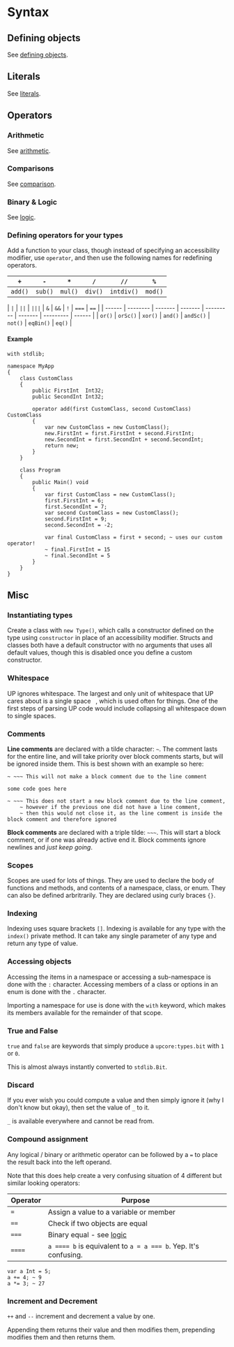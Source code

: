 # Syntax

## Defining objects

See [defining objects](https://github.com/up-lang/spec/blob/master/syntax/defining_objects.md).

## Literals

See [literals](https://github.com/up-lang/spec/blob/master/syntax/literals.md).

## Operators

### Arithmetic

See [arithmetic](https://github.com/up-lang/spec/blob/master/syntax/arithmetic.md).

### Comparisons

See [comparison](https://github.com/up-lang/spec/blob/master/syntax/comparison.md).

### Binary & Logic

See [logic](https://github.com/up-lang/spec/blob/master/syntax/logic.md).

### Defining operators for your types

Add a function to your class, though instead of specifying an accessibility modifier, use `operator`, and then use the following names for redefining operators.

| `+`     | `-`     | `*`     | `/`     | `//`       | `%`     |
| ------- | ------- | ------- | ------- | ---------- | ------- |
| `add()` | `sub()` | `mul()` | `div()` | `intdiv()` | `mod()` |

| `|`    | `||`     | `|||`   | `&`     | `&&`      | `!`     | `===`     | `==`   |
| ------ | -------- | ------- | ------- | --------- | ------- | --------- | ------ |
| `or()` | `orSc()` | `xor()` | `and()` | `andSc()` | `not()` | `eqBin()` | `eq()` |

#### Example

```up
with stdlib;

namespace MyApp
{
	class CustomClass
	{
		public FirstInt  Int32;
		public SecondInt Int32;
		
		operator add(first CustomClass, second CustomClass) CustomClass
		{
			var new CustomClass = new CustomClass();
			new.FirstInt = first.FirstInt + second.FirstInt;
			new.SecondInt = first.SecondInt + second.SecondInt;
			return new;
		}
	}
	
	class Program
	{
		public Main() void
		{
			var first CustomClass = new CustomClass();
			first.FirstInt = 6;
			first.SecondInt = 7;
			var second CustomClass = new CustomClass();
			second.FirstInt = 9;
			second.SecondInt = -2;
			
			var final CustomClass = first + second; ~ uses our custom operator!
			~ final.FirstInt = 15
			~ final.SecondInt = 5
		}
	}
}
```

## Misc

### Instantiating types

Create a class with `new Type()`, which calls a constructor defined on the type using `constructor` in place of an accessibility modifier. Structs and classes both have a default constructor with no arguments that uses all default values, though this is disabled once you define a custom constructor.

### Whitespace

UP ignores whitespace. The largest and only unit of whitespace that UP cares about is a single space ` `, which is used often for things. One of the first steps of parsing UP code would include collapsing all whitespace down to single spaces.

### Comments

**Line comments** are declared with a tilde character: `~`. The comment lasts for the entire line, and will take priority over block comments starts, but will be ignored inside them. This is best shown with an example so here:

```up
~ ~~~ This will not make a block comment due to the line comment

some code goes here

~ ~~~ This does not start a new block comment due to the line comment,
    ~ however if the previous one did not have a line comment,
    ~ then this would not close it, as the line comment is inside the block comment and therefore ignored
```

**Block comments** are declared with a triple tilde: `~~~`. This will start a block comment, or if one was already active end it. Block comments ignore newlines and *just keep going*.

### Scopes

Scopes are used for lots of things. They are used to declare the body of functions and methods, and contents of a namespace, class, or enum. They can also be defined arbritrarily. They are declared using curly braces `{}`.

### Indexing

Indexing uses square brackets `[]`. Indexing is available for any type with the `index()` private method. It can take any single parameter of any type and return any type of value.

### Accessing objects

Accessing the items in a namespace or accessing a sub-namespace is done with the `:` character. Accessing members of a class or options in an enum is done with the `.` character.

Importing a namespace for use is done with the `with` keyword, which makes its members available for the remainder of that scope.

### True and False

`true` and `false` are keywords that simply produce a `upcore:types.bit` with `1` or `0`.

This is almost always instantly converted to `stdlib.Bit`.

### Discard

If you ever wish you could compute a value and then simply ignore it (why I don't know but okay), then set the value of `_` to it.

`_` is available everywhere and cannot be read from.

### Compound assignment

Any logical / binary or arithmetic operator can be followed by a `=` to place the result back into the left operand.

Note that this does help create a very confusing situation of 4 different but similar looking operators:

| Operator | Purpose                                                      |
| -------- | ------------------------------------------------------------ |
| `=`      | Assign a value to a variable or member                       |
| `==`     | Check if two objects are equal                               |
| `===`    | Binary equal - see [logic](https://github.com/up-lang/spec/blob/master/syntax/logic.md#-2) |
| `====`   | `a ==== b` is equivalent to `a = a === b`. Yep. It's confusing. |

```up
var a Int = 5;
a += 4; ~ 9
a *= 3; ~ 27
```

### Increment and Decrement

`++` and `--` increment and decrement a value by one.

Appending them returns their value and then modifies them, prepending modifies them and then returns them.
